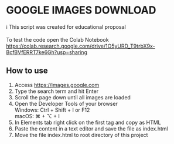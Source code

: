 # GOOGLE IMAGES DOWNLOAD
ℹ️ This script was created for educational proposal
<br><br>
To test the code open the Colab Notebook<br>
https://colab.research.google.com/drive/1O5yURD_T9trbX9x-BcfBVfERRT7ke6Gh?usp=sharing
## How to use
1. Access <a href="https://images.google.com" target="_blank">https://images.google.com</a>
2. Type the search term and hit Enter
3. Scroll the page down until all images are loaded
4. Open the Developer Tools of your browser<br>
Windows: Ctrl + Shift + I or F12<br>
macOS: ⌘ + ⌥ + I<br>
5. In Elements tab right click on the first <html> tag and copy as HTML
6. Paste the content in a text editor and save the file as index.html
7. Move the file index.html to root directory of this project

